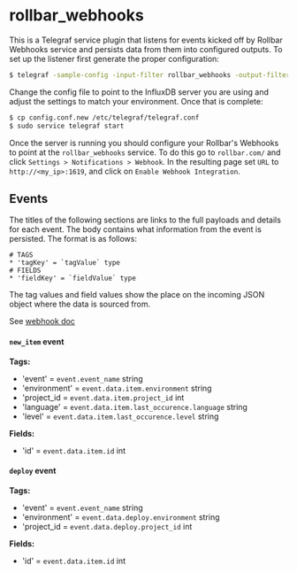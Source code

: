 # rollbar_webhooks

This is a Telegraf service plugin that listens for events kicked off by Rollbar Webhooks service and persists data from them into configured outputs. To set up the listener first generate the proper configuration:
```sh
$ telegraf -sample-config -input-filter rollbar_webhooks -output-filter influxdb > config.conf.new
```
Change the config file to point to the InfluxDB server you are using and adjust the settings to match your environment. Once that is complete:
```sh
$ cp config.conf.new /etc/telegraf/telegraf.conf
$ sudo service telegraf start
```
Once the server is running you should configure your Rollbar's Webhooks to point at the `rollbar_webhooks` service. To do this go to `rollbar.com/` and click `Settings > Notifications > Webhook`. In the resulting page set `URL` to `http://<my_ip>:1619`, and click on `Enable Webhook Integration`.

## Events

The titles of the following sections are links to the full payloads and details for each event. The body contains what information from the event is persisted. The format is as follows:
```
# TAGS
* 'tagKey' = `tagValue` type
# FIELDS
* 'fieldKey' = `fieldValue` type
```
The tag values and field values show the place on the incoming JSON object where the data is sourced from.

See [webhook doc](https://rollbar.com/docs/webhooks/)

#### `new_item` event

**Tags:**
* 'event' = `event.event_name` string
* 'environment' = `event.data.item.environment` string
* 'project_id = `event.data.item.project_id` int
* 'language' = `event.data.item.last_occurence.language` string
* 'level' = `event.data.item.last_occurence.level` string

**Fields:**
* 'id' = `event.data.item.id` int

#### `deploy` event

**Tags:**
* 'event' = `event.event_name` string
* 'environment' = `event.data.deploy.environment` string
* 'project_id = `event.data.deploy.project_id` int

**Fields:**
* 'id' = `event.data.item.id` int
